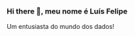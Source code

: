 ### Hi there 👋, meu nome é Luís Felipe
Um entusiasta do mundo dos dados!

<!--
**lffalcao/lffalcao** is a ✨ _special_ ✨ repository because its `README.md` (this file) appears on your GitHub profile.

Here are some ideas to get you started:

- 🔭 No momento estou trabalhando num projeto de ciência de dados na Dnc.Group
- 🌱 Atualmente estou aprendendo Machine Learning, Knime, Power BI
- 📫 Entre em contato pelo e-mail: luisfelipe_falcao@hotmail.com
-->
